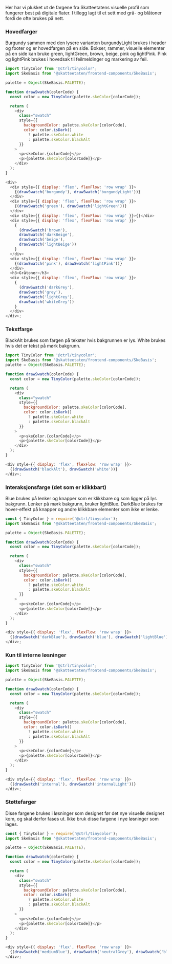 Her har vi plukket ut de fargene fra Skatteetatens visuelle profil som fungerer best på digitale flater. I tillegg lagt til et sett med grå- og blåtoner fordi de ofte brukes på nett.

### Hovedfarger

Burgundy sammen med den lysere varianten burgundyLight brukes i header og footer og er hovedfargen på en side.
Bokser, rammer, visuelle elementer på en side kan bruke green, lightGreen, brown, beige, pink og lightPink. Pink og lightPink brukes i hovedsak til feilmeldinger og markering av feil.

```js noeditor
import TinyColor from '@ctrl/tinycolor';
import SkeBasis from '@skatteetaten/frontend-components/SkeBasis';

palette = Object(SkeBasis.PALETTE);

function drawSwatch(colorCode) {
  const color = new TinyColor(palette.skeColor[colorCode]);

  return (
    <div
      class="swatch"
      style={{
        backgroundColor: palette.skeColor[colorCode],
        color: color.isDark()
          ? palette.skeColor.white
          : palette.skeColor.blackAlt
      }}
    >
      <p>skeColor.{colorCode}</p>
      <p>{palette.skeColor[colorCode]}</p>
    </div>
  );
}

<div>
  <div style={{ display: 'flex', flexFlow: 'row wrap' }}>
    {(drawSwatch('burgundy'), drawSwatch('burgundyLight'))}
  </div>
  <div style={{ display: 'flex', flexFlow: 'row wrap' }}>
    {(drawSwatch('green'), drawSwatch('lightGreen'))}
  </div>
  <div style={{ display: 'flex', flexFlow: 'row wrap' }}>{}</div>
  <div style={{ display: 'flex', flexFlow: 'row wrap' }}>
    {
      (drawSwatch('brown'),
      drawSwatch('darkBeige'),
      drawSwatch('beige'),
      drawSwatch('lightBeige'))
    }
  </div>
  <div style={{ display: 'flex', flexFlow: 'row wrap' }}>
    {(drawSwatch('pink'), drawSwatch('lightPink'))}
  </div>
  <h3>Gråtoner</h3>
  <div style={{ display: 'flex', flexFlow: 'row wrap' }}>
    {
      (drawSwatch('darkGrey'),
      drawSwatch('grey'),
      drawSwatch('lightGrey'),
      drawSwatch('whiteGrey'))
    }
  </div>
</div>;
```

### Tekstfarge

BlackAlt brukes som fargen på tekster hvis bakgrunnen er lys. White brukes hvis det er tekst på mørk bakgrunn.

```js noeditor
import TinyColor from '@ctrl/tinycolor';
import SkeBasis from '@skatteetaten/frontend-components/SkeBasis';
palette = Object(SkeBasis.PALETTE);

function drawSwatch(colorCode) {
  const color = new TinyColor(palette.skeColor[colorCode]);

  return (
    <div
      class="swatch"
      style={{
        backgroundColor: palette.skeColor[colorCode],
        color: color.isDark()
          ? palette.skeColor.white
          : palette.skeColor.blackAlt
      }}
    >
      <p>skeColor.{colorCode}</p>
      <p>{palette.skeColor[colorCode]}</p>
    </div>
  );
}

<div style={{ display: 'flex', flexFlow: 'row wrap' }}>
  {(drawSwatch('blackAlt'), drawSwatch('white'))}
</div>;
```

### Interaksjonsfarge (det som er klikkbart)

Blue brukes på lenker og knapper som er klikkbare og som ligger på lys bakgrunn. Lenker på mørk bakgrunn, bruker lightBlue. DarkBlue brukes for hover-effekt på knapper og andre klikkbare elementer som ikke er lenke.

```js noeditor
const { TinyColor } = require('@ctrl/tinycolor');
import SkeBasis from '@skatteetaten/frontend-components/SkeBasis';

palette = Object(SkeBasis.PALETTE);

function drawSwatch(colorCode) {
  const color = new TinyColor(palette.skeColor[colorCode]);

  return (
    <div
      class="swatch"
      style={{
        backgroundColor: palette.skeColor[colorCode],
        color: color.isDark()
          ? palette.skeColor.white
          : palette.skeColor.blackAlt
      }}
    >
      <p>skeColor.{colorCode}</p>
      <p>{palette.skeColor[colorCode]}</p>
    </div>
  );
}

<div style={{ display: 'flex', flexFlow: 'row wrap' }}>
  {(drawSwatch('darkBlue'), drawSwatch('blue'), drawSwatch('lightBlue'))}
</div>;
```

### Kun til interne løsninger

```js noeditor
import TinyColor from '@ctrl/tinycolor';
import SkeBasis from '@skatteetaten/frontend-components/SkeBasis';

palette = Object(SkeBasis.PALETTE);

function drawSwatch(colorCode) {
  const color = new TinyColor(palette.skeColor[colorCode]);

  return (
    <div
      class="swatch"
      style={{
        backgroundColor: palette.skeColor[colorCode],
        color: color.isDark()
          ? palette.skeColor.white
          : palette.skeColor.blackAlt
      }}
    >
      <p>skeColor.{colorCode}</p>
      <p>{palette.skeColor[colorCode]}</p>
    </div>
  );
}

<div style={{ display: 'flex', flexFlow: 'row wrap' }}>
  {(drawSwatch('internal'), drawSwatch('internalLight'))}
</div>;
```

### Støttefarger

Disse fargene brukes i løsninger som designet før det nye visuelle designet kom, og skal derfor fases ut. Ikke bruk disse fargene i nye løsninger som lages.

```js noeditor
const { TinyColor } = require('@ctrl/tinycolor');
import SkeBasis from '@skatteetaten/frontend-components/SkeBasis';

palette = Object(SkeBasis.PALETTE);

function drawSwatch(colorCode) {
  const color = new TinyColor(palette.skeColor[colorCode]);

  return (
    <div
      class="swatch"
      style={{
        backgroundColor: palette.skeColor[colorCode],
        color: color.isDark()
          ? palette.skeColor.white
          : palette.skeColor.blackAlt
      }}
    >
      <p>skeColor.{colorCode}</p>
      <p>{palette.skeColor[colorCode]}</p>
    </div>
  );
}

<div style={{ display: 'flex', flexFlow: 'row wrap' }}>
  {(drawSwatch('mediumBlue'), drawSwatch('neutralGrey'), drawSwatch('black'))}
</div>;
```
